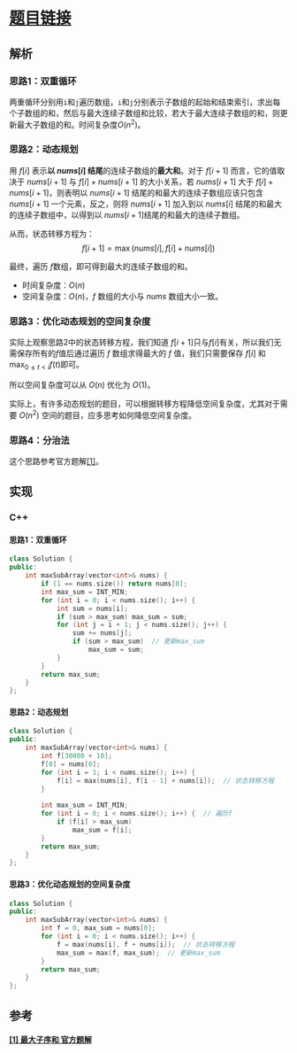 # [题目链接](https://leetcode-cn.com/problems/maximum-subarray/)

## 解析

### 思路1：双重循环

两重循环分别用`i`和`j`遍历数组，`i`和`j`分别表示子数组的起始和结束索引，求出每个子数组的和，然后与最大连续子数组和比较，若大于最大连续子数组的和，则更新最大子数组的和。时间复杂度$O(n^2)$。

### 思路2：动态规划

用 $f[i]$ 表示**以 $nums[i]$ 结尾**的连续子数组的**最大和**。对于 $f[i+1]$ 而言，它的值取决于 $nums[i+1]$ 与 $f[i] + nums[i+1]$ 的大小关系，若 $nums[i+1]$ 大于 $f[i] + nums[i + 1]$，则表明以 $nums[i+1]$ 结尾的和最大的连续子数组应该只包含 $nums[i+1]$ 一个元素，反之，则将 $nums[i+1]$ 加入到以 $nums[i]$ 结尾的和最大的连续子数组中，以得到以 $nums[i + 1]$结尾的和最大的连续子数组。

从而，状态转移方程为：
$$
f[i+1] = \max(nums[i], f[i] + nums[i])
$$

最终，遍历 $f$数组，即可得到最大的连续子数组的和。

* 时间复杂度：$O(n)$
* 空间复杂度：$O(n)$，$f$ 数组的大小与 $nums$ 数组大小一致。

### 思路3：优化动态规划的空间复杂度

实际上观察思路2中的状态转移方程，我们知道 $f[i+1]$只与$f[i]$有关，所以我们无需保存所有的$f$值后通过遍历 $f$ 数组求得最大的 $f$ 值，我们只需要保存 $f[i]$ 和 $\max_{0\le t < i}f(t)$即可。

所以空间复杂度可以从 $O(n)$ 优化为 $O(1)$。

实际上，有许多动态规划的题目，可以根据转移方程降低空间复杂度，尤其对于需要 $O(n^2)$ 空间的题目，应多思考如何降低空间复杂度。

### 思路4：分治法

这个思路参考官方题解[[1]](#1-最大子序和-官方题解)。

## 实现

### C++

#### 思路1：双重循环

```C++
class Solution {
public:
    int maxSubArray(vector<int>& nums) {
        if (1 == nums.size()) return nums[0];
        int max_sum = INT_MIN;
        for (int i = 0; i < nums.size(); i++) {
            int sum = nums[i];
            if (sum > max_sum) max_sum = sum;
            for (int j = i + 1; j < nums.size(); j++) {
                sum += nums[j];
                if (sum > max_sum)  // 更新max_sum
                    max_sum = sum;
            }
        }
        return max_sum;
    }
};
```

#### 思路2：动态规划

```C++
class Solution {
public:
    int maxSubArray(vector<int>& nums) {
        int f[30000 + 10];
        f[0] = nums[0];
        for (int i = 1; i < nums.size(); i++) {
            f[i] = max(nums[i], f[i - 1] + nums[i]);  // 状态转移方程
        }
        
        int max_sum = INT_MIN;
        for (int i = 0; i < nums.size(); i++) {  // 遍历f
            if (f[i] > max_sum)
                max_sum = f[i];
        }
        return max_sum;
    }
};
```

#### 思路3：优化动态规划的空间复杂度

```C++
class Solution {
public:
    int maxSubArray(vector<int>& nums) {
        int f = 0, max_sum = nums[0];
        for (int i = 0; i < nums.size(); i++) {
            f = max(nums[i], f + nums[i]);  // 状态转移方程
            max_sum = max(f, max_sum);  // 更新max_sum
        }
        return max_sum;
    }
};
```

## 参考

####  [[1] 最大子序和 官方题解](https://leetcode-cn.com/problems/maximum-subarray/solution/zui-da-zi-xu-he-by-leetcode-solution/)